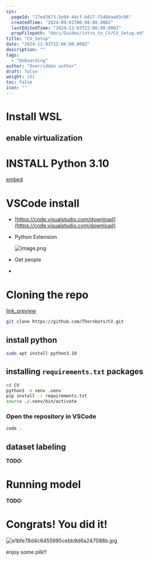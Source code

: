 ```yaml
---
sys:
  pageId: "17ed3673-5e94-44cf-b817-f54bbaa03c06"
  createdTime: "2024-09-01T00:08:00.000Z"
  lastEditedTime: "2024-11-03T22:06:00.000Z"
  propFilepath: "docs/Guides/intro_to_CV/CV_Setup.md"
title: "CV_Setup"
date: "2024-11-03T22:06:00.000Z"
description: ""
tags:
  - "Onboarding"
author: "Overridden author"
draft: false
weight: 161
toc: false
icon: ""
---
```


# Install WSL

## enable virtualization

# INSTALL Python 3.10

[embed](https://www.rose-hulman.edu/class/csse/csse132/2425a/labs/prelab1-wsl2.html)

# VSCode install

- [https://code.visualstudio.com/download](https://code.visualstudio.com/download)
- Python Extension

	![image.png](https://prod-files-secure.s3.us-west-2.amazonaws.com/d518164a-d88e-44d1-a4ee-3adb3bd8bce0/d82b6650-a5e4-4d3c-b8c9-93d817dae00e/image.png?X-Amz-Algorithm=AWS4-HMAC-SHA256&X-Amz-Content-Sha256=UNSIGNED-PAYLOAD&X-Amz-Credential=ASIAZI2LB466RMWZPXWO%2F20250215%2Fus-west-2%2Fs3%2Faws4_request&X-Amz-Date=20250215T170205Z&X-Amz-Expires=3600&X-Amz-Security-Token=IQoJb3JpZ2luX2VjEB8aCXVzLXdlc3QtMiJGMEQCIAYKCjaO1kVyo%2FGE5H079drNNLc2nYO%2BCE6J9mOMHY%2FdAiB0n%2BpyNMLKCRm1E9aArtlHjrT5EDxy3NHWgg9mKvMt0ir%2FAwhIEAAaDDYzNzQyMzE4MzgwNSIM1W8LEJc6CWILPLjzKtwD3hisBCKXf3rlfPjrPnmoyzivGP2ojJzo2D2Lcgumm9LguPv9Wea55tLfSWrwBf%2FviaM5PkUphIc6AR0A2K4kpIQvo4xkwSjQKZliSjGFPluQL%2BgIzW8RMxXVxIDyWt%2FINIoCPmr3zpGKH%2BV11SUwKYXZguAhSZp5pNCZxIHB2ams%2Bqh2INJ5pRp2omzkKgsmHDl7YCP3Ti3z7T9Gy%2FmPl81EqVvxbMG1MHfw9thhxzZNMgjR414zgcEhaLJSqINTRGGvsoze9nkLcycbhi2XdKMjeMf4VTV1HftuRIPQco1LXGoLh%2FPsYRcK6JPG9CPVzuc2uybhXOpDUtTYRrgjZSPY%2BEScmTMRChYu3fAbWtjc2J%2Fisuk8WIJFy7VL3upIfs8HJXN4yi09hZIBn%2FBgAnl%2BzsbgDC%2F187g7w6xP5JoOZvsSDXynpy5cHzFJuWWCKgEd9JY3kW0aFpcKkdKZ1iUCXVIWa3LwCFJZX29I1YPXb%2FS7THA1jRoWrrn0RVaLvnl%2FpQ1QIy4G8fqoEk%2BXYKCMVs88H4aBxlghgg8aK5DX0Qi9w0klbarcy34PlCJuWkEztSL%2FGvLQGo7peBOCsD1gSfEtSuf8cNZNL0vGlk%2FXHkHjLpm8KU%2BtlLMwhsfCvQY6pgH2tNyrJQLKQNWptARMckqF0WMe%2FsGfXEspT9JGMe4dSNeKXY7nOAVRuFg607SH6lk9Xhk9iV3MSRliom5utbefjLkr2TNYEYsIluu5NCGF6iPlMCTGXK%2BxX2h%2FYizK%2BlDpK8xEWWd2eKKDDgCkR4HPX54MCH4VynoGsVdUAiswRmBC7APBpgscfu%2BAm50C62Vd3cEtPH4N4wt%2B9F48Jrct%2BzLQ%2Fmrm&X-Amz-Signature=6fd377e47d1d4decf82553d61e8edd2c3b4d1131984f2b467e83b94b8576d421&X-Amz-SignedHeaders=host&x-id=GetObject)
- Get people
- 

# Cloning the repo

[link_preview](https://github.com/Thornbots/CV/)

```bash
git clone https://github.com/Thornbots/CV.git
```

## install python

```bash
sudo apt install python3.10
```

## installing `requirements.txt` packages

```bash
cd CV
python3 -m venv .venv
pip install -r requirements.txt
source ./.venv/bin/activate
```

### Open the repository in VSCode

```bash
code .
```

## dataset labeling  

**TODO:**

# Running model

**TODO:**

# Congrats! You did it!

![e1bfe78d4c6455985cebb9d6a247088b.jpg](https://prod-files-secure.s3.us-west-2.amazonaws.com/d518164a-d88e-44d1-a4ee-3adb3bd8bce0/7d1ce04e-65d6-40c8-814d-754280e9515a/e1bfe78d4c6455985cebb9d6a247088b.jpg?X-Amz-Algorithm=AWS4-HMAC-SHA256&X-Amz-Content-Sha256=UNSIGNED-PAYLOAD&X-Amz-Credential=ASIAZI2LB466276FUAOD%2F20250215%2Fus-west-2%2Fs3%2Faws4_request&X-Amz-Date=20250215T170205Z&X-Amz-Expires=3600&X-Amz-Security-Token=IQoJb3JpZ2luX2VjEB8aCXVzLXdlc3QtMiJGMEQCIDfFUqdeZIq8vHZ3rr4FSo3GpNywPK1RRKMQl10Ic00yAiALIVzWF%2F%2F9ck81QcOmCP4QPpDJ9JqqiPGUx2j28s5u6yr%2FAwhHEAAaDDYzNzQyMzE4MzgwNSIM%2B2oxOyTolQH4iBP9KtwDorBMGkOmbC0ixDPi5HJf%2Fdi%2Fr62Nq1Tj3s3vt2UGk%2BHXTequXvrU4xMLlohx7AzilarTd9WIXJaJ%2BBoYC%2FNy8iyFsBXLblKtO8Zbil8YknibcDcwiZfN78c%2BqB1vWHU%2FxUP59Mv5VJmMlPsPYLwV34vVwiA5orjSBeVW6zj94z4qBh3h3gZjtkFxNZlWh39cMxtd9XpuDzUqJAC7r41MPW5OmG%2FZlllHBI%2FTAhLj7J6jMgUoJZy0fofctKHIYqfLaYHwqlxy8l8iJoYX0eYG3S7WtkJo5T%2B%2BBOmQ7zOYQ8q3Vp5H0PyMLqgse76UkWpGmyCPzvUZltAnrHEu2SDD67jcEMv%2FMAXU8mEyRWc6Hd0O6fpWyPBxxn7QCcttdR%2FXTrF8cny1yrj3D429uxuPs8uq%2BqwI8XV1D5dJxC12sXvCEJcdV4%2FuHh7XrCgD3Plu3hld97kjHFwwgS%2FLaQ8UM%2B91zfShHv89VZZL%2FHdV70Q%2F5SW3K4%2F4sh1hM%2FbDxmgfy8BK2KDNpz1fL7UXH3Hkd%2BaaUtVy2PDKGB0Y32TygoX%2BpNE69RrdSzMwSiSYm4aA7wlxw%2FwqB7Vx3hnOb8%2B7zDEstSZShY7f9u235kbBloAvi2BkB0NCc%2FOWgjow58XCvQY6pgG9Y%2BY8z5z4a%2BaQDCKZT3h2PkQIkbHdrjaTZ9DVJQMECFsxTmkykxOUO47fw8hbkFoLp29GkpxIm5YCV5qVagVLJWM%2FT3Tz%2BbvsGf35UjGmUKpoNchmH7NNZlOOIRvWpYMpONpUJDTiMtNeGJMZRn0Cn4ZObYFP3P5R9bvUiRN5NTaJAAcb6R0byN7ubHjSux%2FAhBqfFiTUWaU5o%2BuvGk410spv7qE3&X-Amz-Signature=7b652e6c3077bf5c74a004df323c8e0609c851802d7d383cbf812a133db84a44&X-Amz-SignedHeaders=host&x-id=GetObject)

enjoy some pilk!!
